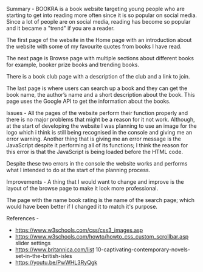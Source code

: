 Summary - 
BOOKRA is a book website targeting young people who are starting to get into reading more often since it is so popular on social media. Since a lot of people are on social media, reading has become so popular and it became a "trend" if you are a reader.

The first page of the website in the Home page with an introduction about the website with some of my favourite quotes from books I have read. 

The next page is Browse page with multiple sections about different books for example, booker prize books and trending books. 

There is a book club page with a description of the club and a link to join.


The last page is where users can search up a book and they can get the book name, the author’s name and a short description about the book. This page uses the Google API to get the information about the books.

Issues - 
All the pages of the website perform their function properly and there is no major problems that might be a reason for it not work. Although, at the start of developing the website I was planning to use an image for the logo which i think is still being recognised in the console and giving me an error warning. 
Another thing that is giving me an error message is the JavaScript despite it performing all of its functions; I think the reason for this error is that the JavaScript is being loaded before the HTML code. 

Despite these two errors in the console the website works and performs what I intended to do at the start of the planning process.

Improvements - 
A thing that I would want to change and improve is the layout of the browse page to make it look more professional.

The page with the name book rating is the name of the search page; which would have been better if I changed it to match it's purpose. 





References - 
- https://www.w3schools.com/css/css3_images.asp 
- https://www.w3schools.com/howto/howto_css_custom_scrollbar.asp slider settings
- https://www.britannica.com/list 10-captivating-contemporary-novels-set-in-the-british-isles 
- https://youtu.be/PwWHL3RyQgk 